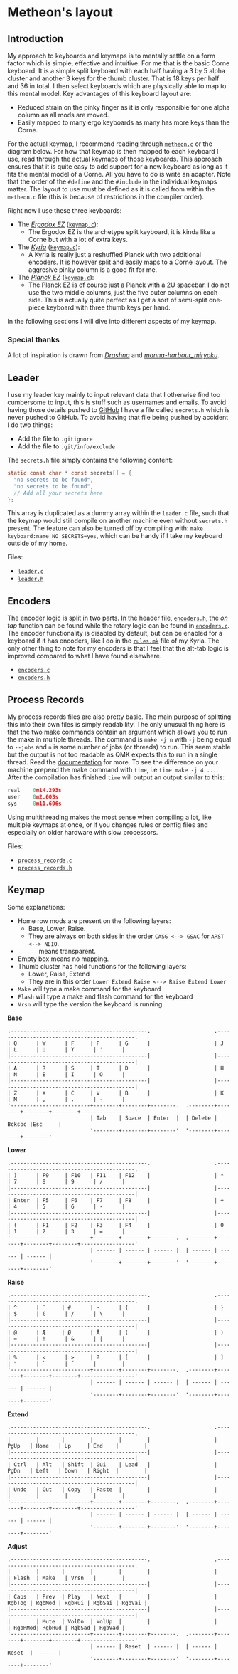 # Metheon's layout

## Introduction

My approach to keyboards and keymaps is to mentally settle on a form factor which is simple, effective and intuitive. For me that is the basic Corne keyboard. It is a simple split keyboard with each half having a 3 by 5 alpha cluster and another 3 keys for the thumb cluster. That is 18 keys per half and 36 in total. I then select keyboards which are physically able to map to this mental model. Key advantages of this keyboard layout are:

* Reduced strain on the pinky finger as it is only responsible for one alpha column as all mods are moved.
* Easily mapped to many ergo keyboards as many has more keys than the Corne.

For the actual keymap, I recommend reading through [`metheon.c`](metheon.c) or the diagram below. For how that keymap is then mapped to each keyboard I use, read through the actual keymaps of those keyboards.
This approach ensures that it is quite easy to add support for a new keyboard as long as it fits the mental model of a Corne. All you have to do is write an adapter. Note that the order of the `#define` and the `#include` in the individual keymaps matter. The layout to use must be defined as it is called from within the `metheon.c` file (this is because of restrictions in the compiler order).

Right now I use these three keyboards:

* The [*Ergodox EZ*](https://ergodox-ez.com/) ([`keymap.c`](../../keyboards/ergodox_ez/keymaps/metheon/keymap.c)):
  * The Ergodox EZ is the archetype split keyboard, it is kinda like a Corne but with a lot of extra keys.
* The [*Kyria*](https://blog.splitkb.com/blog/introducing-the-kyria) ([`keymap.c`](../../keyboards/kyria/keymaps/metheon/keymap.c)):
  * A Kyria is really just a reshuffled Planck with two additional encoders. It is however split and easily maps to a Corne layout. The aggresive pinky column is a good fit for me.
* The [*Planck EZ*](https://ergodox-ez.com/pages/planck) ([`keymap.c`](../../keyboards/planck/keymaps/metheon/keymap.c)):
  * The Planck EZ is of course just a Planck with a 2U spacebar. I do not use the two middle columns, just the five outer columns on each side. This is actually quite perfect as I get a sort of semi-split one-piece keyboard with three thumb keys per hand.

In the following sections I will dive into different aspects of my keymap.

### Special thanks

A lot of inspiration is drawn from [*Drashna*](https://github.com/qmk/qmk_firmware/tree/master/users/drashna) and [*manna-harbour_miryoku*](https://github.com/qmk/qmk_firmware/tree/master/users/manna-harbour_miryoku).

## Leader

I use my leader key mainly to input relevant data that I otherwise find too cumbersome to input, this is stuff such as usernames and emails. To avoid having those details pushed to [GitHub](https://github.com/) I have a file called `secrets.h` which is never pushed to GitHub. To avoid having that file being pushed by accident I do two things:

* Add the file to `.gitignore`
* Add the file to `.git/info/exclude`

The `secrets.h` file simply contains the following content:

```c
static const char * const secrets[] = {
  "no secrets to be found",
  "no secrets to be found",
  // Add all your secrets here
};
```

This array is duplicated as a dummy array within the `leader.c` file, such that the keymap would still compile on another machine even without `secrets.h` present. The feature can also be turned off by compiling with: `make keyboard:name NO_SECRETS=yes`, which can be handy if I take my keyboard outside of my home.

Files:

* [`leader.c`](leader.c)
* [`leader.h`](leader.h)

## Encoders

The encoder logic is split in two parts. In the header file, [`encoders.h`](encoders.h), the _on tap_ function can be found while the rotary logic can be found in [`encoders.c`](encoders.c). The encoder functionality is disabled by default, but can be enabled for a keyboard if it has encoders, like I do in the [`rules.mk`](../../keyboards/kyria/keymaps/metheon/rules.mk) file of my Kyria. The only other thing to note for my encoders is that I feel that the alt-tab logic is improved compared to what I have found elsewhere.

* [`encoders.c`](encoders.c)
* [`encoders.h`](encoders.h)

## Process Records

My process records files are also pretty basic. The main purpose of splitting this into their own files is simply readability. The only unusual thing here is that the two make commands contain an argument which allows you to run the make in multiple threads. The command is `make -j n` with `-j` being equal to `--jobs` and `n` is some number of jobs (or threads) to run. This seem stable but the output is not too readable as QMK expects this to run in a single thread. Read the [documentation](https://www.gnu.org/software/make/manual/html_node/Parallel.html) for more. To see the difference on your machine prepend the make command with `time`, i.e `time make -j 4 ...`. After the compilation has finished `time` will output an output similar to this:

```c
real    0m14.293s
user    0m2.603s
sys     0m11.606s
```

Using multithreading makes the most sense when compiling a lot, like multiple keymaps at once, or if you changes rules or config files and especially on older hardware with slow processors.

Files:

* [`process_records.c`](process_records.c)
* [`process_records.h`](process_records.h)

## Keymap

Some explanations:

* Home row mods are present on the following layers:
  * Base, Lower, Raise. 
  * They are always on both sides in the order `CASG <--> GSAC` for `ARST <--> NEIO`.
* `------` means transparent.
* Empty box means no mapping.
* Thumb cluster has hold functions for the following layers:
  * Lower, Raise, Extend
  * They are in this order `Lower Extend Raise <--> Raise Extend Lower`
* `Make` will type a make command for the keyboard
* `Flash` will type a make and flash command for the keyboard
* `Vrsn` will type the version the keyboard is running

**Base**
```
.-------------------------------------------.                    .--------------------------------------------.
| Q      | W      | F     | P      | G      |                    | J      | L      | U      | Y      | '      |
|-------------------------------------------|                    |--------------------------------------------|
| A      | R      | S     | T      | D      |                    | H      | N      | E      | I      | O      |
|-------------------------------------------|                    |--------------------------------------------|
| Z      | X      | C     | V      | B      |                    | K      | M      | ,      | .      | -      |
'-------------------------+--------+--------+--------.  .--------+--------+--------+--------+-----------------'
                          | Tab    | Space  | Enter  |  | Delete | Bckspc |Esc     |
                          '--------+--------+--------'  '--------+--------+--------'
```

**Lower**
```
.-------------------------------------------.                    .--------------------------------------------.
| )      | F9     | F10   | F11    | F12    |                    | *      | 7      | 8      | 9      | /      |
|-------------------------------------------|                    |--------------------------------------------|
| Enter  | F5     | F6    | F7     | F8     |                    | +      | 4      | 5      | 6      | -      |
|-------------------------------------------|                    |--------------------------------------------|
| (      | F1     | F2    | F3     | F4     |                    | 0      | 1      | 2      | 3      | =      |
'-------------------------+--------+--------+--------.  .--------+--------+--------+--------+-----------------'
                          | ------ | ------ | ------ |  | ------ | ------ | ------ |
                          '--------+--------+--------'  '--------+--------+--------'
```

**Raise**
```
.-------------------------------------------.                    .--------------------------------------------.
| ^      | ¨     | #      | ~      | {      |                    | }      | $      | €      | /      | \      |
|-------------------------------------------|                    |--------------------------------------------|
| @      | Æ     | Ø      | Å      | (      |                    | )      | =      | !      | &      | |      |
|-------------------------------------------|                    |--------------------------------------------|
| %      | <      | >     | ?      | [      |                    | ]      | "      | `      | ´      |        |
'-------------------------+--------+--------+--------.  .--------+--------+--------+--------+-----------------'
                          | ------ | ------ | ------ |  | ------ | ------ | ------ |
                          '--------+--------+--------'  '--------+--------+--------'
```

**Extend**
```
.-------------------------------------------.                    .--------------------------------------------.
|        |       |        |        |        |                    | PgUp   | Home   | Up     | End    |        |
|-------------------------------------------|                    |--------------------------------------------|
| Ctrl   | Alt   | Shift  | Gui    | Lead   |                    | PgDn   | Left   | Down   | Right  |        |
|-------------------------------------------|                    |--------------------------------------------|
| Undo   | Cut   | Copy   | Paste  |        |                    |        |        |        |        |        |
'-------------------------+--------+--------+--------.  .--------+--------+--------+--------+-----------------'
                          | ------ | ------ | ------ |  | ------ | ------ | ------ |
                          '--------+--------+--------'  '--------+--------+--------'
```

**Adjust**
```
.-------------------------------------------.                    .--------------------------------------------.
|        |       |        |        |        |                    |        | Flash  | Make   | Vrsn   |        |
|-------------------------------------------|                    |--------------------------------------------|
| Caps   | Prev  | Play   | Next   |        |                    | RgbTog | RgbMod | RgbHui | RgbSai | RgbVai |
|-------------------------------------------|                    |--------------------------------------------|
|        | Mute  | VolDn  | VolUp  |        |                    |        | RgbRMod| RgbHud | RgbSad | RgbVad |
'-------------------------+--------+--------+--------.  .--------+--------+--------+--------+-----------------'
                          | ------ | Reset  | ------ |  | ------ | Reset  | ------ |
                          '--------+--------+--------'  '--------+--------+--------'
```
